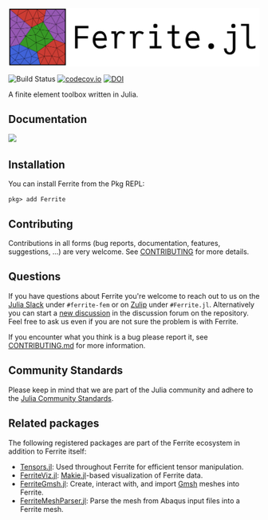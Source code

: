 <picture>
  <source media="(prefers-color-scheme: light)" srcset="https://github.com/Ferrite-FEM/Ferrite.jl/blob/master/docs/src/assets/logo-horizontal.svg">
  <source media="(prefers-color-scheme: dark)" srcset="https://github.com/Ferrite-FEM/Ferrite.jl/blob/master/docs/src/assets/logo-horizontal-dark.svg">
  <img alt="Ferrite.jl logo." src="https://github.com/Ferrite-FEM/Ferrite.jl/blob/master/docs/src/assets/logo-horizontal.svg">
</picture>

![Build Status](https://github.com/Ferrite-FEM/Ferrite.jl/workflows/CI/badge.svg?event=push)
[![codecov.io](https://codecov.io/github/Ferrite-FEM/Ferrite.jl/coverage.svg?branch=master)](https://codecov.io/github/Ferrite-FEM/Ferrite.jl?branch=master)
[![DOI](https://zenodo.org/badge/DOI/10.5281/zenodo.13862652.svg)](https://doi.org/10.5281/zenodo.13862652)

A finite element toolbox written in Julia.

## Documentation

[![][docs-stable-img]][docs-stable-url]

## Installation
You can install Ferrite from the Pkg REPL:
```
pkg> add Ferrite
```

## Contributing

Contributions in all forms (bug reports, documentation, features, suggestions, ...) are very
welcome. See [CONTRIBUTING](CONTRIBUTING.md) for more details.

## Questions

If you have questions about Ferrite you're welcome to reach out to us on the [Julia
Slack][julia-slack] under `#ferrite-fem` or on [Zulip][julia-zulip] under `#Ferrite.jl`.
Alternatively you can start a [new discussion][gh-discussion] in the discussion forum on the
repository. Feel free to ask us even if you are not sure the problem is with Ferrite.

If you encounter what you think is a bug please report it, see
[CONTRIBUTING.md](CONTRIBUTING.md#reporting-issues) for more information.

## Community Standards

Please keep in mind that we are part of the Julia community and adhere to the
[Julia Community Standards][standards].

## Related packages
The following registered packages are part of the Ferrite ecosystem in addition to Ferrite itself:
* [Tensors.jl][Tensors]: Used throughout Ferrite for efficient tensor manipulation.
* [FerriteViz.jl][FerriteViz]: [Makie.jl][Makie]-based visualization of Ferrite data.
* [FerriteGmsh.jl][FerriteGmsh]: Create, interact with, and import [Gmsh][Gmsh] meshes into Ferrite.
* [FerriteMeshParser.jl][FerriteMeshParser]: Parse the mesh from Abaqus input files into a Ferrite mesh.


[docs-stable-img]: https://img.shields.io/badge/docs-latest%20release-blue
[docs-stable-url]: http://ferrite-fem.github.io/Ferrite.jl/

[standards]: https://julialang.org/community/standards/
[julia-slack]: https://julialang.org/slack/
[julia-zulip]: https://julialang.zulipchat.com/
[gh-discussion]: https://github.com/Ferrite-FEM/Ferrite.jl/discussions/new

[Tensors]: https://github.com/Ferrite-FEM/Tensors.jl
[FerriteViz]: https://github.com/Ferrite-FEM/FerriteViz.jl
[FerriteGmsh]: https://github.com/Ferrite-FEM/FerriteGmsh.jl
[FerriteMeshParser]: https://github.com/Ferrite-FEM/FerriteMeshParser.jl
[Makie]: https://docs.makie.org/stable/
[Gmsh]: https://gmsh.info/
